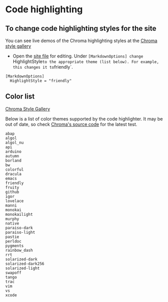 # Code highlighting

## To change code highlighting styles for the site

You can see live demos of the Chroma highlighting styles 
at the [Chroma style gallery](https://xyproto.github.io/splash/docs/)

* Open the [site file](site-file.html) for editing. Under `[MarkdownOptions]
change `HighlightStyle` to the appropriate theme (list below).
For example, this changes it to `friendly`.

```
[MarkdownOptions]                                                               
  HighlightStyle = "friendly"    
```
## Color list 

[Chroma Style Gallery](https://xyproto.github.io/splash/docs/)

Below is a list of color themes supported by the code highlighter. It may be out of date, so check [Chroma's source code](https://github.com/alecthomas/chroma/tree/master/styles) for the latest test.



```
abap 
algol
algol_nu
api
arduino
autumn
borland
bw
colorful
dracula
emacs
friendly
fruity
github
igor
lovelace
manni
monokai
monokailight
murphy
native
paraiso-dark
paraiso-light
pastie
perldoc
pygments
rainbow_dash
rrt
solarized-dark
solarized-dark256
solarized-light
swapoff
tango
trac
vim
vs
xcode
```
